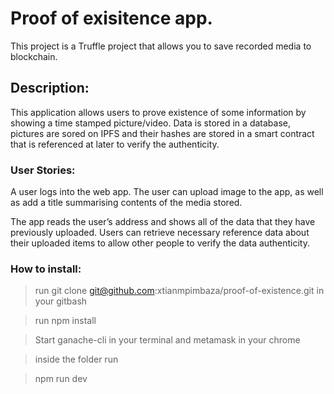 <h1>Proof of exisitence app.</h1>

This project is a Truffle project that allows you to save recorded media to blockchain.


<h2>Description:</h2>
This application allows users to prove existence of some information by
showing a time stamped picture/video.
Data is stored in a database, pictures are sored on ​IPFS​ and their hashes are stored in a smart contract that is referenced at later to verify the
authenticity.

<h3>User Stories:</h3>
A user logs into the web app. The user can upload image to the
app, as well as add a title summarising contents of the media stored.

The app reads the user’s address and shows all of the data that they have previously
uploaded.
Users can retrieve necessary reference data about their uploaded items to allow other
people to verify the data authenticity.

<h3>How to install:</h3>

>run git clone git@github.com:xtianmpimbaza/proof-of-existence.git in your gitbash

>run npm install

>Start ganache-cli in your terminal and metamask in your chrome

>inside the folder run

>npm run dev